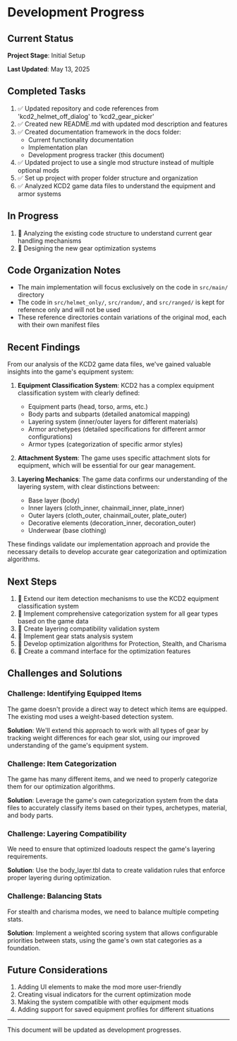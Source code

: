 # Development Progress

## Current Status

**Project Stage**: Initial Setup

**Last Updated**: May 13, 2025

## Completed Tasks

1. ✅ Updated repository and code references from 'kcd2_helmet_off_dialog' to 'kcd2_gear_picker'
2. ✅ Created new README.md with updated mod description and features
3. ✅ Created documentation framework in the docs folder:
   - Current functionality documentation
   - Implementation plan
   - Development progress tracker (this document)
4. ✅ Updated project to use a single mod structure instead of multiple optional mods
5. ✅ Set up project with proper folder structure and organization
6. ✅ Analyzed KCD2 game data files to understand the equipment and armor systems

## In Progress

1. 🔄 Analyzing the existing code structure to understand current gear handling mechanisms
2. 🔄 Designing the new gear optimization systems

## Code Organization Notes

- The main implementation will focus exclusively on the code in `src/main/` directory
- The code in `src/helmet_only/`, `src/random/`, and `src/ranged/` is kept for reference only and will not be used
- These reference directories contain variations of the original mod, each with their own manifest files

## Recent Findings

From our analysis of the KCD2 game data files, we've gained valuable insights into the game's equipment system:

1. **Equipment Classification System**: KCD2 has a complex equipment classification system with clearly defined:
   - Equipment parts (head, torso, arms, etc.)
   - Body parts and subparts (detailed anatomical mapping)
   - Layering system (inner/outer layers for different materials)
   - Armor archetypes (detailed specifications for different armor configurations)
   - Armor types (categorization of specific armor styles)

2. **Attachment System**: The game uses specific attachment slots for equipment, which will be essential for our gear management.

3. **Layering Mechanics**: The game data confirms our understanding of the layering system, with clear distinctions between:
   - Base layer (body)
   - Inner layers (cloth_inner, chainmail_inner, plate_inner)
   - Outer layers (cloth_outer, chainmail_outer, plate_outer)
   - Decorative elements (decoration_inner, decoration_outer)
   - Underwear (base clothing)

These findings validate our implementation approach and provide the necessary details to develop accurate gear categorization and optimization algorithms.

## Next Steps

1. 📝 Extend our item detection mechanisms to use the KCD2 equipment classification system
2. 📝 Implement comprehensive categorization system for all gear types based on the game data
3. 📝 Create layering compatibility validation system
4. 📝 Implement gear stats analysis system
5. 📝 Develop optimization algorithms for Protection, Stealth, and Charisma
6. 📝 Create a command interface for the optimization features

## Challenges and Solutions

### Challenge: Identifying Equipped Items
The game doesn't provide a direct way to detect which items are equipped. The existing mod uses a weight-based detection system.

**Solution**: We'll extend this approach to work with all types of gear by tracking weight differences for each gear slot, using our improved understanding of the game's equipment system.

### Challenge: Item Categorization
The game has many different items, and we need to properly categorize them for our optimization algorithms.

**Solution**: Leverage the game's own categorization system from the data files to accurately classify items based on their types, archetypes, material, and body parts.

### Challenge: Layering Compatibility
We need to ensure that optimized loadouts respect the game's layering requirements.

**Solution**: Use the body_layer.tbl data to create validation rules that enforce proper layering during optimization.

### Challenge: Balancing Stats
For stealth and charisma modes, we need to balance multiple competing stats.

**Solution**: Implement a weighted scoring system that allows configurable priorities between stats, using the game's own stat categories as a foundation.

## Future Considerations

1. Adding UI elements to make the mod more user-friendly
2. Creating visual indicators for the current optimization mode
3. Making the system compatible with other equipment mods
4. Adding support for saved equipment profiles for different situations

---

This document will be updated as development progresses.
